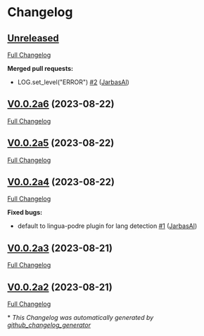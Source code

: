 # Changelog

## [Unreleased](https://github.com/OpenVoiceOS/ovos-translate-server/tree/HEAD)

[Full Changelog](https://github.com/OpenVoiceOS/ovos-translate-server/compare/V0.0.2a6...HEAD)

**Merged pull requests:**

- LOG.set\_level\("ERROR"\) [\#2](https://github.com/OpenVoiceOS/ovos-translate-server/pull/2) ([JarbasAl](https://github.com/JarbasAl))

## [V0.0.2a6](https://github.com/OpenVoiceOS/ovos-translate-server/tree/V0.0.2a6) (2023-08-22)

[Full Changelog](https://github.com/OpenVoiceOS/ovos-translate-server/compare/V0.0.2a5...V0.0.2a6)

## [V0.0.2a5](https://github.com/OpenVoiceOS/ovos-translate-server/tree/V0.0.2a5) (2023-08-22)

[Full Changelog](https://github.com/OpenVoiceOS/ovos-translate-server/compare/V0.0.2a4...V0.0.2a5)

## [V0.0.2a4](https://github.com/OpenVoiceOS/ovos-translate-server/tree/V0.0.2a4) (2023-08-22)

[Full Changelog](https://github.com/OpenVoiceOS/ovos-translate-server/compare/V0.0.2a3...V0.0.2a4)

**Fixed bugs:**

- default to lingua-podre plugin for lang detection [\#1](https://github.com/OpenVoiceOS/ovos-translate-server/pull/1) ([JarbasAl](https://github.com/JarbasAl))

## [V0.0.2a3](https://github.com/OpenVoiceOS/ovos-translate-server/tree/V0.0.2a3) (2023-08-21)

[Full Changelog](https://github.com/OpenVoiceOS/ovos-translate-server/compare/V0.0.2a2...V0.0.2a3)

## [V0.0.2a2](https://github.com/OpenVoiceOS/ovos-translate-server/tree/V0.0.2a2) (2023-08-21)

[Full Changelog](https://github.com/OpenVoiceOS/ovos-translate-server/compare/359a9ca0ca1b9e5b26fb90f7f8f49d15dd909dfb...V0.0.2a2)



\* *This Changelog was automatically generated by [github_changelog_generator](https://github.com/github-changelog-generator/github-changelog-generator)*
